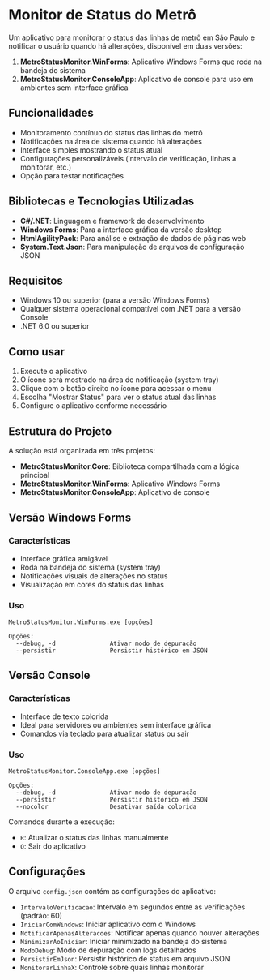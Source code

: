 # Monitor de Status do Metrô

Um aplicativo para monitorar o status das linhas de metrô em São Paulo e notificar o usuário quando há alterações, disponível em duas versões:

1. **MetroStatusMonitor.WinForms**: Aplicativo Windows Forms que roda na bandeja do sistema
2. **MetroStatusMonitor.ConsoleApp**: Aplicativo de console para uso em ambientes sem interface gráfica

## Funcionalidades

- Monitoramento contínuo do status das linhas do metrô
- Notificações na área de sistema quando há alterações
- Interface simples mostrando o status atual
- Configurações personalizáveis (intervalo de verificação, linhas a monitorar, etc.)
- Opção para testar notificações

## Bibliotecas e Tecnologias Utilizadas

- **C#/.NET**: Linguagem e framework de desenvolvimento
- **Windows Forms**: Para a interface gráfica da versão desktop
- **HtmlAgilityPack**: Para análise e extração de dados de páginas web
- **System.Text.Json**: Para manipulação de arquivos de configuração JSON

## Requisitos

- Windows 10 ou superior (para a versão Windows Forms)
- Qualquer sistema operacional compatível com .NET para a versão Console
- .NET 6.0 ou superior

## Como usar

1. Execute o aplicativo
2. O ícone será mostrado na área de notificação (system tray)
3. Clique com o botão direito no ícone para acessar o menu
4. Escolha "Mostrar Status" para ver o status atual das linhas
5. Configure o aplicativo conforme necessário

## Estrutura do Projeto

A solução está organizada em três projetos:

- **MetroStatusMonitor.Core**: Biblioteca compartilhada com a lógica principal
- **MetroStatusMonitor.WinForms**: Aplicativo Windows Forms
- **MetroStatusMonitor.ConsoleApp**: Aplicativo de console

## Versão Windows Forms

### Características

- Interface gráfica amigável
- Roda na bandeja do sistema (system tray)
- Notificações visuais de alterações no status
- Visualização em cores do status das linhas

### Uso

```
MetroStatusMonitor.WinForms.exe [opções]

Opções:
  --debug, -d               Ativar modo de depuração
  --persistir               Persistir histórico em JSON
```

## Versão Console

### Características

- Interface de texto colorida 
- Ideal para servidores ou ambientes sem interface gráfica
- Comandos via teclado para atualizar status ou sair

### Uso

```
MetroStatusMonitor.ConsoleApp.exe [opções]

Opções:
  --debug, -d               Ativar modo de depuração
  --persistir               Persistir histórico em JSON
  --nocolor                 Desativar saída colorida
```

Comandos durante a execução:
- `R`: Atualizar o status das linhas manualmente
- `Q`: Sair do aplicativo

## Configurações

O arquivo `config.json` contém as configurações do aplicativo:

- `IntervaloVerificacao`: Intervalo em segundos entre as verificações (padrão: 60)
- `IniciarComWindows`: Iniciar aplicativo com o Windows
- `NotificarApenasAlteracoes`: Notificar apenas quando houver alterações
- `MinimizarAoIniciar`: Iniciar minimizado na bandeja do sistema
- `ModoDebug`: Modo de depuração com logs detalhados
- `PersistirEmJson`: Persistir histórico de status em arquivo JSON
- `MonitorarLinhaX`: Controle sobre quais linhas monitorar 